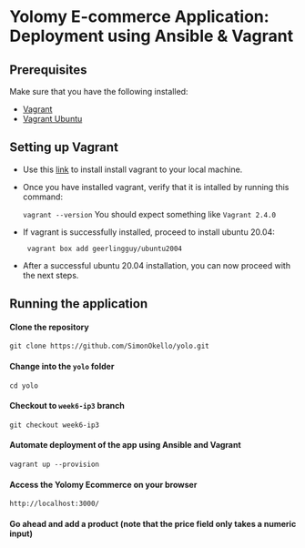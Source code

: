 # Yolomy E-commerce Application: Deployment using Ansible & Vagrant
## Prerequisites
Make sure that you have the following installed:
- [Vagrant](https://developer.hashicorp.com/vagrant/downloads)
- [Vagrant Ubuntu](https://app.vagrantup.com/bento/boxes/ubuntu-22.04)

## Setting up Vagrant
- Use this [link](https://developer.hashicorp.com/vagrant/downloads) to install install vagrant to your local machine. 
- Once you have installed vagrant, verify that it is intalled by running this command:
  
  ```vagrant --version```
  You should expect something like ```Vagrant 2.4.0```

- If vagrant is successfully installed, proceed to install ubuntu 20.04:
  
  ``` vagrant box add geerlingguy/ubuntu2004```

- After a successful ubuntu 20.04 installation, you can now proceed with the next steps.

## Running the application

#### Clone the repository
`git clone https://github.com/SimonOkello/yolo.git`

#### Change into the `yolo` folder
`cd yolo`

#### Checkout to `week6-ip3` branch
`git checkout week6-ip3`

#### Automate deployment of the app using Ansible and Vagrant
 `vagrant up --provision`

#### Access the Yolomy Ecommerce on your browser

`http://localhost:3000/`

#### Go ahead and add a product (note that the price field only takes a numeric input)

